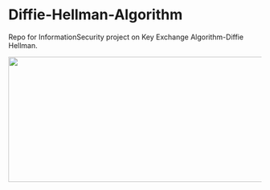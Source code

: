 # Diffie-Hellman-Algorithm
Repo for InformationSecurity project on Key Exchange Algorithm-Diffie Hellman. 


<img  src="https://encrypted-tbn0.gstatic.com/images?q=tbn:ANd9GcRnP48krTDUNBm3tXaDSvQbZr_wRUjlpe0ltA&usqp=CAU" width="600" height="250" > 
